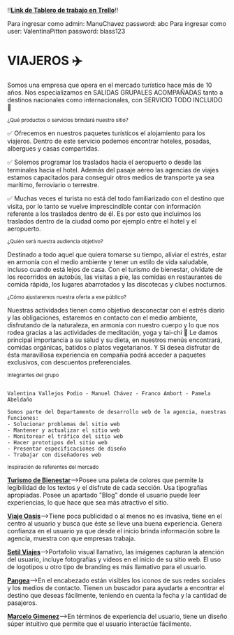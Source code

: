 :bangbang:[**Link de Tablero de trabajo en Trello**](https://trello.com/b/GkkZlPUq/viajeros):bangbang:


Para ingresar como admin: ManuChavez password: abc
Para ingresar como user: ValentinaPitton password: blass123


# **VIAJEROS** :airplane:

Somos una empresa que opera en el mercado turístico hace más de 10 años.
Nos especializamos en SALIDAS GRUPALES ACOMPAÑADAS tanto a destinos nacionales como internacionales, con SERVICIO TODO INCLUIDO :love_you_gesture:

<sup>¿Qué productos o servicios brindará nuestro sitio?</sup>

:white_check_mark: Ofrecemos en nuestros paquetes turísticos el alojamiento para los viajeros. Dentro de este servicio podemos encontrar hoteles, posadas, albergues y casas compartidas.

:white_check_mark: Solemos programar los traslados hacia el aeropuerto o desde las terminales hacia el hotel. Además del pasaje aéreo las agencias de viajes estamos capacitados para conseguir otros medios de transporte ya sea marítimo, ferroviario o terrestre.

:white_check_mark: Muchas veces el turista no está del todo familiarizado con el destino que visita, por lo tanto se vuelve imprescindible contar con información referente a los traslados dentro de él. Es por esto que incluimos los traslados dentro de la ciudad como por ejemplo entre el hotel y el aeropuerto.

<sup>¿Quién será nuestra audiencia objetivo?</sup>

Destinado a todo aquel que quiera tomarse su tiempo, aliviar el estrés, estar en armonía con el medio ambiente y tener un estilo de vida saludable, incluso cuando está lejos de casa. Con el turismo de bienestar, olvídate de los recorridos en autobús, las visitas a pie, las comidas en restaurantes de comida rápida, los lugares abarrotados y las discotecas y clubes nocturnos.

<sup>¿Cómo ajustaremos nuestra oferta a ese público?</sup>

Nuestras actividades tienen como objetivo desconectar con el estrés diario y las obligaciones, estaremos en contacto con el medio ambiente, disfrutando de la naturaleza, en armonía con nuestro cuerpo y lo que nos rodea gracias a las actividades de meditación, yoga y tai-chi :lotus_position:
Le damos principal importancia a su salud y su dieta, en nuestros menús encontrará, comidas orgánicas, batidos o platos vegetarianos.
Y Si desea disfrutar de ésta maravillosa experiencia en compañia podrá acceder a paquetes exclusivos, con descuentos preferenciales.

<sup>Integrantes del grupo</sup>

```

Valentina Vallejos Podio - Manuel Chávez - Franco Ambort - Pamela Abeldaño

Somos parte del Departamento de desarrollo web de la agencia, nuestras funciones:
- Solucionar problemas del sitio web
- Mantener y actualizar el sitio web
- Monitorear el tráfico del sitio web
- Hacer prototipos del sitio web
- Presentar especificaciones de diseño
- Trabajar con diseñadores web

```

<sup>Inspiración de referentes del mercado</sup>

[**Turismo de Bienestar**](https://turismodebienestar.com/)-->Posee una paleta de colores que permite la legibilidad de los textos y el disfrute de cada sección. Usa tipografías apropiadas. Posee un apartado "Blog" donde el usuario puede leer experiencias, lo que hace que sea más atractivo el sitio.

[**Viaje Oasis**](https://viajesoasis.com/)-->Tiene poca publicidad o al menos no es invasiva, tiene en el centro al usuario y busca que éste se lleve una buena experiencia. Genera confianza en el usuario ya que desde el inicio brinda información sobre la agencia, muestra con que empresas trabaja.

[**Setil Viajes**](https://www.setilviajes.com/)-->Portafolio visual llamativo, las imágenes capturan la atención del usuario, incluye fotografías y videos en el inicio de su sitio web. El uso de logotipos u otro tipo de branding es más llamativo para el usuario.

[**Pangea**](https://www.pangea.tur.ar/)-->En el encabezado están visibles los iconos de sus redes sociales y los medios de contacto. Tienen un buscador para ayudarte a encontrar el destino que deseas fácilmente, teniendo en cuenta la fecha y la cantidad de pasajeros.

[**Marcelo Gimenez**](https://marcelogimenez.tur.ar/)-->En términos de experiencia del usuario, tiene un diseño súper intuitivo que permite que el usuario interactúe fácilmente.


<!-- VISTA EDIT.EJS -->
<!-- ADMINCONTROLLER Y ADMINROUTES CODIGOS COMENTADOS -->
<!-- class="form-control <%= locals.errors && errors.name ? 'is-invalid' : null %>"
                                >
                            <% if (locals.errors && errors.name) { %>
                                <div class="text-danger">
                                    <p>
                                        <%= errors.name.msg %>
                                    </p>
                                </div>
                            <% } %> -->
